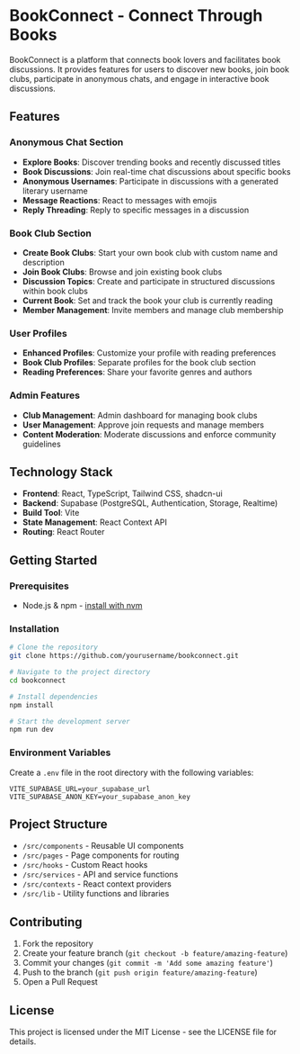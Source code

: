 # BookConnect - Connect Through Books

BookConnect is a platform that connects book lovers and facilitates book discussions. It provides features for users to discover new books, join book clubs, participate in anonymous chats, and engage in interactive book discussions.

## Features

### Anonymous Chat Section

- **Explore Books**: Discover trending books and recently discussed titles
- **Book Discussions**: Join real-time chat discussions about specific books
- **Anonymous Usernames**: Participate in discussions with a generated literary username
- **Message Reactions**: React to messages with emojis
- **Reply Threading**: Reply to specific messages in a discussion

### Book Club Section

- **Create Book Clubs**: Start your own book club with custom name and description
- **Join Book Clubs**: Browse and join existing book clubs
- **Discussion Topics**: Create and participate in structured discussions within book clubs
- **Current Book**: Set and track the book your club is currently reading
- **Member Management**: Invite members and manage club membership

### User Profiles

- **Enhanced Profiles**: Customize your profile with reading preferences
- **Book Club Profiles**: Separate profiles for the book club section
- **Reading Preferences**: Share your favorite genres and authors

### Admin Features

- **Club Management**: Admin dashboard for managing book clubs
- **User Management**: Approve join requests and manage members
- **Content Moderation**: Moderate discussions and enforce community guidelines

## Technology Stack

- **Frontend**: React, TypeScript, Tailwind CSS, shadcn-ui
- **Backend**: Supabase (PostgreSQL, Authentication, Storage, Realtime)
- **Build Tool**: Vite
- **State Management**: React Context API
- **Routing**: React Router

## Getting Started

### Prerequisites

- Node.js & npm - [install with nvm](https://github.com/nvm-sh/nvm#installing-and-updating)

### Installation

```sh
# Clone the repository
git clone https://github.com/yourusername/bookconnect.git

# Navigate to the project directory
cd bookconnect

# Install dependencies
npm install

# Start the development server
npm run dev
```

### Environment Variables

Create a `.env` file in the root directory with the following variables:

```
VITE_SUPABASE_URL=your_supabase_url
VITE_SUPABASE_ANON_KEY=your_supabase_anon_key
```

## Project Structure

- `/src/components` - Reusable UI components
- `/src/pages` - Page components for routing
- `/src/hooks` - Custom React hooks
- `/src/services` - API and service functions
- `/src/contexts` - React context providers
- `/src/lib` - Utility functions and libraries

## Contributing

1. Fork the repository
2. Create your feature branch (`git checkout -b feature/amazing-feature`)
3. Commit your changes (`git commit -m 'Add some amazing feature'`)
4. Push to the branch (`git push origin feature/amazing-feature`)
5. Open a Pull Request

## License

This project is licensed under the MIT License - see the LICENSE file for details.
